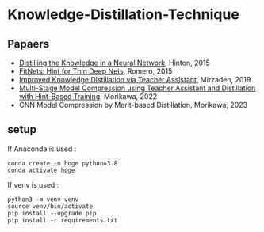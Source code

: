 # Knowledge-Distillation-Technique

## Papaers

* [Distilling the Knowledge in a Neural Network](https://arxiv.org/abs/1503.02531), Hinton, 2015
* [FitNets: Hint for Thin Deep Nets](https://arxiv.org/abs/1412.6550), Romero, 2015
* [Improved Knowledge Distillation via Teacher Assistant](https://arxiv.org/abs/1902.03393), Mirzadeh, 2019
* [Multi-Stage Model Compression using Teacher Assistant and Distillation with Hint-Based Training](https://ieeexplore.ieee.org/document/9767229), Morikawa, 2022
* CNN Model Compression by Merit-based Distillation, Morikawa, 2023

## setup
If Anaconda is used : 
```
conda create -n hoge python=3.8
conda activate hoge
```
If venv is used : 
```
python3 -m venv venv
source venv/bin/activate
pip install --upgrade pip
pip install -r requirements.txt
```






